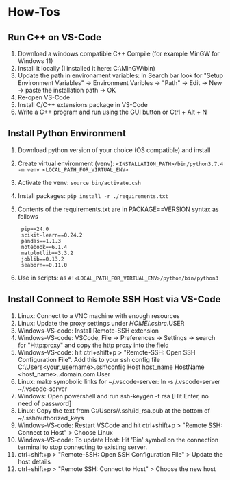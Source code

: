 # How-Tos

## Run C++ on VS-Code
1. Download a windows compatible C++ Compile (for example MinGW for Windows 11)
2. Install it locally (I installed it here: C:\MinGW\bin)
3. Update the path in environament variables: In Search bar look for "Setup Environment Variables" -> Environment Varibles -> "Path" -> Edit -> New -> paste the installation path -> OK
4. Re-open VS-Code
5. Install C/C++ extensions package in VS-Code
6. Write a C++ program and run using the GUI button or Ctrl + Alt + N

## Install Python Environment
1. Download python version of your choice (OS compatible) and install
2. Create virtual environment (venv): ```<INSTALLATION_PATH>/bin/python3.7.4  -m venv <LOCAL_PATH_FOR_VIRTUAL_ENV>```
3. Activate the venv: ```source bin/activate.csh```
4. Install packages: ```pip install -r ./requirements.txt```
5. Contents of the requirements.txt are in PACKAGE==VERSION syntax as follows

        pip==24.0
        scikit-learn==0.24.2
        pandas==1.1.3
        notebook==6.1.4
        matplotlib==3.3.2
        joblib==0.13.2
        seaborn==0.11.0
6. Use in scripts: as ```#!<LOCAL_PATH_FOR_VIRTUAL_ENV>/python/bin/python3```
   
## Install Connect to Remote SSH Host via VS-Code
1. Linux: Connect to a VNC machine with enough resources
2. Linux: Update the proxy settings under $HOME/.cshrc.$USER
3. Windows-VS-code: Install Remote-SSH extension
4. Windows-VS-code: VSCode, File → Preferences → Settings → search for "Http:proxy" and copy the http proxy into the field
5. Windows-VS-code: hit ctrl+shift+p > "Remote-SSH: Open SSH Configuration File". Add this to your ssh config file C:\Users\<your_username>\.ssh\config
        Host host_name
            HostName <host_name>.<site>.domain.com
            User <username>
6. Linux: make symobolic links for ~/.vscode-server: ln -s <workarea>/.vscode-server  ~/.vscode-server
7. Windows: Open powershell and run ssh-keygen -t rsa [Hit Enter, no need of password]
8. Linux: Copy the text from C:/Users/<username>/.ssh/id_rsa.pub at the bottom of ~/.ssh/authorized_keys
9. Windows-VS-code: Restart VSCode and hit ctrl+shift+p > "Remote SSH: Connect to Host" > Choose Linux
10. Windows-VS-code: To update Host: Hit 'Bin' symbol on the connection terminal to stop connecting to existing server.
11. ctrl+shift+p > "Remote-SSH: Open SSH Configuration File" > Update the host details
12. ctrl+shift+p > "Remote SSH: Connect to Host" > Choose the new host
    

